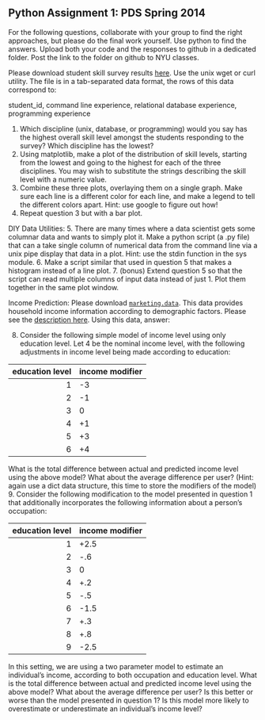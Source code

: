 Python Assignment 1: PDS Spring 2014
------------------------------------

For the following questions, collaborate with your group to find the right approaches, but please do the final work yourself. Use python to find the answers. Upload both your code and the responses to github in a dedicated folder. Post the link to the folder on github to NYU classes.

Please download student skill survey results [here](https://raw.githubusercontent.com/jattenberg/PDS-Spring-2014/master/data/survey_anon.txt). Use the unix wget or curl utility. The file is in a tab-separated data format, the rows of this data correspond to: 

student_id, command line experience, relational database experience, programming experience

1. Which discipline (unix, database, or programming) would you say has the highest overall skill level amongst the students responding to the survey? Which discipline has the lowest?
2. Using matplotlib, make a plot of the distribution of skill levels, starting from the lowest and going to the highest for each of the three disciplines. You may wish to substitute the strings describing the skill level with a numeric value.
3. Combine these three plots, overlaying them on a single graph. Make sure each line is a different color for each line, and make a legend to tell the different colors apart. Hint: use google to figure out how!
4. Repeat question 3 but with a bar plot.

DIY Data Utilities:
5. There are many times where a data scientist gets some columnar data and wants to simply plot it. Make a python script (a .py file) that can a take single column of numerical data from the command line via a unix pipe display that data in a plot. Hint: use the stdin function in the sys module.
6. Make a script similar that used in question 5 that makes a histogram instead of a line plot.
7. (bonus) Extend question 5 so that the script can read multiple columns of input data instead of just 1. Plot them together in the same plot window.

Income Prediction:
Please download [`marketing.data`](https://raw.githubusercontent.com/jattenberg/PDS-Spring-2014/master/data/marketing.data). This data provides household income information according to demographic factors. Please see the [description here](https://github.com/jattenberg/PDS-Spring-2014/blob/master/data/marketing.info). Using this data, answer:



8. Consider the following simple model of income level using only education level.
Let 4 be the nominal income level, with the following adjustments in income level being made according to education:


| education level | income modifier |
|----------------:|-----------------|
|        1        |        -3       |
|        2        |        -1       |
|        3        |        0        |
|        4        |        +1       |
|        5        |        +3       |
|        6        |        +4       |


What is the total difference between actual and predicted income level using the above model? What about the average difference per user? (Hint: again use a dict data structure, this time to store the modifiers of the model)
9. Consider the following modification to the model presented in question 1 that additionally incorporates the following information about a person’s occupation:


| education level | income modifier |
|----------------:|-----------------|
|        1        |        +2.5     |
|        2        |        -.6      |
|        3        |        0        |
|        4        |        +.2      |
|        5        |        -.5      |
|        6        |        -1.5     |
|        7        |        +.3      |
|        8        |        +.8      |
|        9        |        -2.5     |


In this setting, we are using a two parameter model to estimate an individual’s income, according to both occupation and education level. What is the total difference between actual and predicted income level using the above model? What about the average difference per user?  Is this better or worse than the model presented in question 1? Is this model more likely to overestimate or underestimate an individual’s income level?